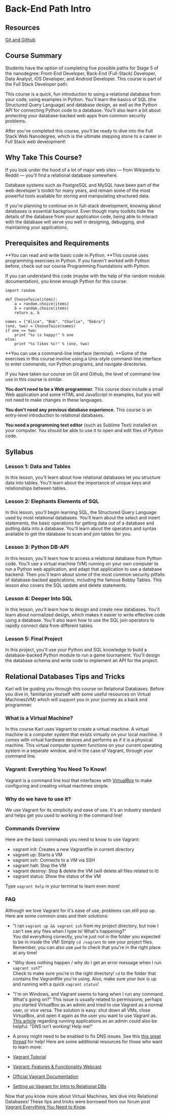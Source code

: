 # Back-End Path Intro
## Resources
[Git and Github](https://www.udacity.com/course/ud775?_ga=1.241790918.53639439.1458784522)  

## Course Summary
Students have the option of completing five possible paths for Stage 5 of the nanodegree: Front-End Developer, Back-End (Full-Stack) Developer, Data Analyst, iOS Developer, and Android Developer. This course is part of the Full Stack Developer path.   

This course is a quick, fun introduction to using a relational database from your code, using examples in Python. You'll learn the basics of SQL (the Structured Query Language) and database design, as well as the Python API for connecting Python code to a database. You'll also learn a bit about protecting your database-backed web apps from common security problems.  

After you’ve completed this course, you’ll be ready to dive into the Full Stack Web Nanodegree, which is the ultimate stepping stone to a career in Full Stack web development!

## Why Take This Course?
If you look under the hood of a lot of major web sites — from Wikipedia to Reddit — you'll find a relational database somewhere.  

Database systems such as PostgreSQL and MySQL have been part of the web developer's toolkit for many years, and remain some of the most powerful tools available for storing and manipulating structured data.  

If you're planning to continue on in full-stack development, knowing about databases is essential background. Even though many toolkits hide the details of the database from your application code, being able to interact with the database will serve you well in designing, debugging, and maintaining your applications.

## Prerequisites and Requirements
**You can read and write basic code in Python. **This course uses programming exercises in Python. If you haven't worked with Python before, check out our course Programming Foundations with Python.  

If you can understand this code (maybe with the help of the random module documentation), you know enough Python for this course:

```
import random

def ChooseTwice(items):
    a = random.choice(items)
    b = random.choice(items)
    return a, b

names = ["Alice", "Bob", "Charlie", "Debra"]
(one, two) = ChooseTwice(names)
if one == two:
    print "%s is happy!" % one
else:
    print "%s likes %s!" % (one, two)
```

 
**You can use a command-line interface (terminal). **Some of the exercises in this course involve using a Unix-style command-line interface to enter commands, run Python programs, and navigate directories.  

If you have taken our course on Git and Github, the level of command-line use in this course is similar.  

**You don't need to be a Web programmer.** This course does include a small Web application and some HTML and JavaScript in examples, but you will not need to make changes in these languages.

**You don't need any previous database experience.** This course is an entry-level introduction to relational databases.

**You need a programming text editor** (such as Sublime Text) installed on your computer. You should be able to use it to open and edit files of Python code.

## Syllabus
### Lesson 1: Data and Tables
In this lesson, you'll learn about how relational databases let you structure data into tables. You'll learn about the importance of unique keys and relationships between tables.

### Lesson 2: Elephants Elements of SQL
In this lesson, you'll begin learning SQL, the Structured Query Language used by most relational databases. You'll learn about the select and insert statements, the basic operations for getting data out of a database and putting data into a database. You'll learn about the operators and syntax available to get the database to scan and join tables for you.

### Lesson 3: Python DB-API
In this lesson, you'll learn how to access a relational database from Python code. You'll use a virtual machine (VM) running on your own computer to run a Python web application, and adapt that application to use a database backend. Then you'll learn about some of the most common security pitfalls of database-backed applications, including the famous Bobby Tables. This lesson also covers the SQL update and delete statements.

### Lesson 4: Deeper Into SQL
In this lesson, you'll learn how to design and create new databases. You'll learn about normalized design, which makes it easier to write effective code using a database. You'll also learn how to use the SQL join operators to rapidly connect data from different tables.

### Lesson 5: Final Project
In this project, you'll use your Python and SQL knowledge to build a database-backed Python module to run a game tournament. You'll design the database schema and write code to implement an API for the project.

## Relational Databases Tips and Tricks
Karl will be guiding you through this course on Relational Databases. Before you dive in, familiarize yourself with some useful resources on Virtual Machines(VM) which will support you in your journey as a back end programmer.  

### What is a Virtual Machine?
In this course Karl uses Vagrant to create a virtual machine. A virtual machine is a computer system that exists virtually on your local machine. It comes with virtual hardware devices and performs as if it is a physical machine. This virtual computer system functions on your current operating system in a separate window, and in the case of Vagrant, through your command line.  

### Vagrant: Everything You Need To Know!
Vagrant is a command line tool that interfaces with [VirtualBox](https://www.virtualbox.org/) to make configuring and creating virtual machines simple.

### Why do we have to use it?
We use Vagrant for its simplicity and ease of use. It's an industry standard and helps get you used to working in the command line!

### Commands Overview
Here are the basic commands you need to know to use Vagrant:

- vagrant init: Creates a new Vagrantfile in current directory
- vagrant up: Starts a VM
- vagrant ssh: Connects to a VM via SSH
- vagrant halt: Stop the VM
- vagrant destroy: Stop & delete the VM (will delete all files related to it)
- vagrant status: Show the status of the VM

Type ```vagrant help``` in your terminal to learn even more!

### FAQ
Although we love Vagrant for it's ease of use, problems can still pop up. Here are some common ones and their solutions:

- "I ran ```vagrant up && vagrant ssh``` from my project directory, but now I can't see any files when I type ls! What's happening?"  
You did everything correctly, you're just not in the folder you expected to be in inside the VM! Simply ```cd /vagrant``` to see your project files. Remember, you can also use ```pwd``` to check that you're in the right place at any time!
- "Why does nothing happen / why do I get an error message when I run ```vagrant ssh```?"  
Check to make sure you're in the right directory! ```cd``` to the folder that contains the Vagrantfile you're using. Also, make sure your box is up and running with a quick ```vagrant status```!
- "I'm on Windows, and Vagrant seems to hang when I run any command. What's going on?"
This issue is usually related to permissions; perhaps you started VirtualBox as an admin and tried to use Vagrant as a normal user, or vice versa. The solution is easy: shut down all VMs, close VirtualBox, and open it again as the user you want to use Vagrant as. [This article](http://windows.microsoft.com/en-us/windows7/how-do-i-run-an-application-once-with-a-full-administrator-access-token) regarding running applications as an admin could also be helpful.
"DNS isn't working! Help me!"
- A proxy might need to be enabled to fix DNS issues. See this [this great thread](https://serverfault.com/questions/453185/vagrant-virtualbox-dns-10-0-2-3-not-working) for help!
Here are some additional resources for those who want to learn more:

- [Vagrant Tutorial](http://blog.osteel.me/posts/2015/01/25/how-to-use-vagrant-for-local-web-development.html)
- [Vagrant: Features & Functionality Webcast](https://plus.google.com/events/ca6ndfsdj4timcjplsfcqlh1vmc?authkey=CLCDip6m-KmeBQ)
- [Official Vagrant Documentation](https://www.vagrantup.com/docs/)
- [Setting up Vagrant for Intro to Relational DBs](https://www.udacity.com/wiki/ud197/install-vagrant?_ga=1.43081825.53639439.1458784522)

Now that you know more about Virtual Machines, lets dive into Relational Databases!
These tips and tricks were borrowed from our forum post [Vagrant Everything You Need to Know](https://discussions.udacity.com/t/vagrant-everything-you-need-to-know/45642?_ga=1.43081825.53639439.1458784522).
